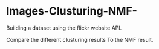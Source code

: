 # Images-Clusturing-NMF-
Building a dataset using the flickr website API.

Compare the different clusturing results To the NMF result.
